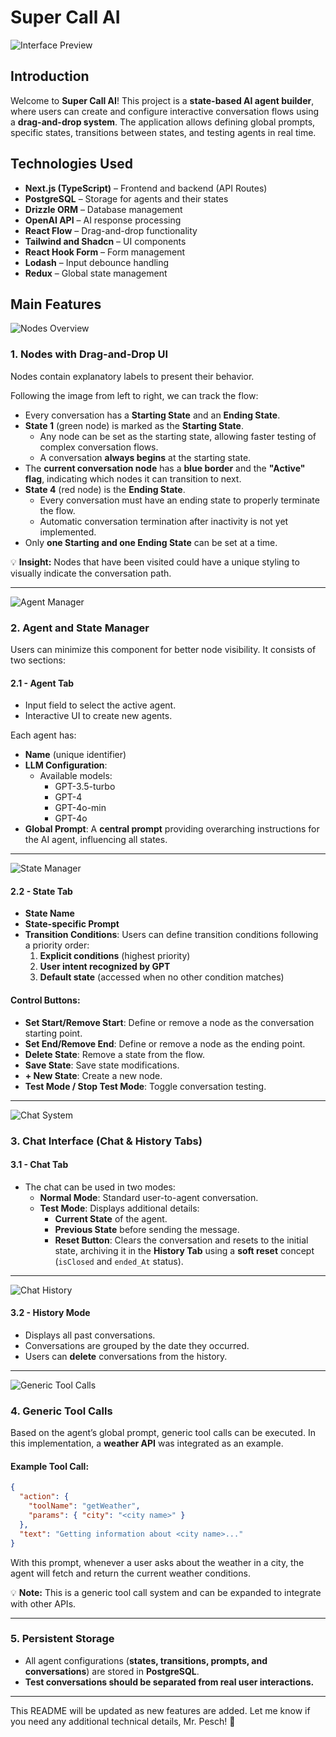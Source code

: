 # Super Call AI

![Interface Preview](documentation/full_screen.png)

## Introduction

Welcome to **Super Call AI**! This project is a **state-based AI agent builder**, where users can create and configure interactive conversation flows using a **drag-and-drop system**. The application allows defining global prompts, specific states, transitions between states, and testing agents in real time.

## Technologies Used

- **Next.js (TypeScript)** – Frontend and backend (API Routes)
- **PostgreSQL** – Storage for agents and their states
- **Drizzle ORM** – Database management
- **OpenAI API** – AI response processing
- **React Flow** – Drag-and-drop functionality
- **Tailwind and Shadcn** – UI components
- **React Hook Form** – Form management
- **Lodash** – Input debounce handling
- **Redux** – Global state management

## Main Features

![Nodes Overview](documentation/nodes.png)

### **1. Nodes with Drag-and-Drop UI**

Nodes contain explanatory labels to present their behavior.

Following the image from left to right, we can track the flow:

- Every conversation has a **Starting State** and an **Ending State**.
- **State 1** (green node) is marked as the **Starting State**.
  - Any node can be set as the starting state, allowing faster testing of complex conversation flows.
  - A conversation **always begins** at the starting state.
- The **current conversation node** has a **blue border** and the **"Active" flag**, indicating which nodes it can transition to next.
- **State 4** (red node) is the **Ending State**.
  - Every conversation must have an ending state to properly terminate the flow.
  - Automatic conversation termination after inactivity is not yet implemented.
- Only **one Starting and one Ending State** can be set at a time.

💡 **Insight:** Nodes that have been visited could have a unique styling to visually indicate the conversation path.

---

![Agent Manager](documentation/agent_tab.png)

### **2. Agent and State Manager**

Users can minimize this component for better node visibility. It consists of two sections:

#### **2.1 - Agent Tab**
- Input field to select the active agent.
- Interactive UI to create new agents.

Each agent has:
- **Name** (unique identifier)
- **LLM Configuration**:
  - Available models:
    - GPT-3.5-turbo
    - GPT-4
    - GPT-4o-min
    - GPT-4o
- **Global Prompt**: A **central prompt** providing overarching instructions for the AI agent, influencing all states.

---

![State Manager](documentation/state_tab.png)

#### **2.2 - State Tab**
- **State Name**
- **State-specific Prompt**
- **Transition Conditions**: Users can define transition conditions following a priority order:
  1. **Explicit conditions** (highest priority)
  2. **User intent recognized by GPT**
  3. **Default state** (accessed when no other condition matches)

#### **Control Buttons:**
- **Set Start/Remove Start**: Define or remove a node as the conversation starting point.
- **Set End/Remove End**: Define or remove a node as the ending point.
- **Delete State**: Remove a state from the flow.
- **Save State**: Save state modifications.
- **+ New State**: Create a new node.
- **Test Mode / Stop Test Mode**: Toggle conversation testing.

---

![Chat System](documentation/weather_tool.png)

### **3. Chat Interface (Chat & History Tabs)**

#### **3.1 - Chat Tab**
- The chat can be used in two modes:
  - **Normal Mode**: Standard user-to-agent conversation.
  - **Test Mode**: Displays additional details:
    - **Current State** of the agent.
    - **Previous State** before sending the message.
    - **Reset Button**: Clears the conversation and resets to the initial state, archiving it in the **History Tab** using a **soft reset** concept (`isClosed` and `ended_At` status).

---

![Chat History](documentation/chat_history.png)

#### **3.2 - History Mode**
- Displays all past conversations.
- Conversations are grouped by the date they occurred.
- Users can **delete** conversations from the history.

---

![Generic Tool Calls](documentation/weather_tool.png)

### **4. Generic Tool Calls**

Based on the agent’s global prompt, generic tool calls can be executed. In this implementation, a **weather API** was integrated as an example.

#### **Example Tool Call:**
```json
{
  "action": {
    "toolName": "getWeather",
    "params": { "city": "<city name>" }
  },
  "text": "Getting information about <city name>..."
}
```

With this prompt, whenever a user asks about the weather in a city, the agent will fetch and return the current weather conditions.

💡 **Note:** This is a generic tool call system and can be expanded to integrate with other APIs.

---

### **5. Persistent Storage**

- All agent configurations (**states, transitions, prompts, and conversations**) are stored in **PostgreSQL**.
- **Test conversations should be separated from real user interactions.**

---

This README will be updated as new features are added. Let me know if you need any additional technical details, Mr. Pesch! 🚀

